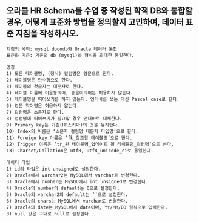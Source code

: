 오라클 HR Schema를 수업 중 작성된 학적 DB와 통합할 경우, 어떻게 표준화 방법을 정의할지 고민하여, 데이터 표준 지침을 작성하시오.
-----------------------------------------------------------------------------------------------------------------------------
~~~
지침의 목적: mysql dooodb와 Oracle 데이터 통합
표준화 기준: 기존의 db (mysql)와 형식을 최대한 통일한다.

명칭
1) 모든 테이블명, (정식) 컬럼명은 영문으로 한다.
2) 테이블명은 단수형으로 한다.
3) 테이블의 첫글자는 대문자로 한다.
4) 테이블 이름에 이음동의어, 동음이의어는 허용하지 않는다.
5) 테이블명은 띄어쓰기를 하지 않는다. 언더바를 쓰는 대신 Pascal case로 한다.
6) 영문 약어명은 허용하지 않는다.
7) 컬럼명은 소문자로 한다.
8) 컬럼명에 띄어쓰기가 필요할 경우 언더바로 대체한다.
9) Primary key는 기존(HR스키마)의 것을 유지한다.
10) Index의 이름은 ‘소문자 컬럼명_대문자 타입명’으로 한다.
11) Foreign key 이름은 ‘fk_참조할 테이블명’으로 한다.
12) Trigger 이름은 ‘tr_원 테이블명_업데이트 될 테이블명_컬럼명‘으로 쓴다.
13) Charset/Collation은 utf8, utf8_unicode_ci로 통일한다.

데이터 타입
1) id의 타입은 int unsigned로 설정한다.
2) Oracle에서 varchar2는 MySQL에서 varchar로 변경한다.
3) Oracle에서 number는 MySQL에서 int unsigned로 변경한다.
4) Oracle의 number의 default는 0으로 설정한다.
5) Oracle의 varchar2의 default는 ‘’으로 설정한다.
6) Oracle의 chars는 MySQL에서 varchar로 변경한다.
7) Oracle의 date는 MySQL에서 date이며, YY/MM/DD 형식으로 입력한다.
8) null 값은 그대로 null로 설정한다.


~~~
